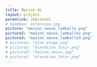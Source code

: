 ```yaml
---
title: Maison AL
layout: projets
permalink: /maisonal
# bandeau: extension.jpg
picture: "maison_neuve_lamballe.png"
picture2: "maison_neuve_lamballe2.png"
picture3: "maison_neuve_lamballe3.png"
# picture2: "plan_etage.png"
# picture2: "elevation_futur.png"
# picture3: "maison_neuve.jpg"
# picture2: "elevation_futur.png"
---
```



<!-- Année: 2021

Type de prestation:

Client: M


Delectus voluptatum distinctio quos eius excepturi sunt pariatur, aut, doloribus officia ea molestias beatae laudantium, quam odio ipsum veritatis est maiores velit quasi blanditiis et natus accusamus itaque.

Lorem ipsum dolor sit amet consectetur adipisicing elit. Vitae placeat, unde sequi quas ipsum illo? Commodi accusantium, sit eveniet? Maiores tempora corporis ea nostrum magnam similique optio autem, dolor incidunt?
 -->



